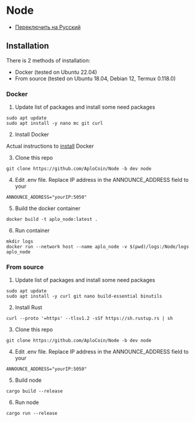 # Node
*  [Переключить на Русский](https://github.com/AploCoin/Node/blob/dev/README_ru.md)
## Installation
There is 2 methods of installation: 
- Docker (tested on Ubuntu 22.04)
- From source (tested on Ubuntu 18.04, Debian 12, Termux 0.118.0) 

### Docker
1. Update list of packages and install some need packages
```
sudo apt update
sudo apt install -y nano mc git curl
```
2. Install Docker

Actual instructions to [install](https://docs.docker.com/engine/install/ubuntu/) Docker

3. Clone this repo

```
git clone https://github.com/AploCoin/Node -b dev node
```
4. Edit  .env file.  Replace IP address in the ANNOUNCE_ADDRESS field to your
```
ANNOUNCE_ADDRESS="yourIP:5050"
```
5. Build the docker container
```
docker build -t aplo_node:latest .
```
6. Run container
```
mkdir logs
docker run --network host --name aplo_node -v $(pwd)/logs:/Node/logs aplo_node
```

### From source
1. Update list of packages and install some need packages
```
sudo apt update
sudo apt install -y curl git nano build-essential binutils
```
2. Install Rust
```
curl --proto '=https' --tlsv1.2 -sSf https://sh.rustup.rs | sh
```
3. Clone this repo

```
git clone https://github.com/AploCoin/Node -b dev node
```
4. Edit  .env file.  Replace IP address in the ANNOUNCE_ADDRESS field to your
```
ANNOUNCE_ADDRESS="yourIP:5050"
```
5. Build node
```
cargo build --release
```
6. Run node
```
cargo run --release
```
